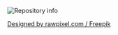 ![Repository info](https://github.com/JeanCDev/NextLevelWeek-3/blob/master/Readme.png)

<a href="http://www.freepik.com">Designed by rawpixel.com / Freepik</a>
